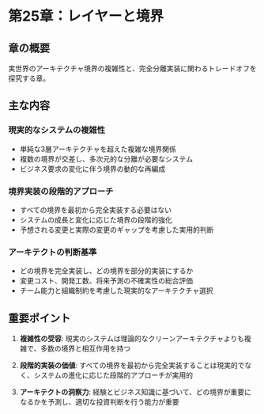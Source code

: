 # 第25章：レイヤーと境界

## 章の概要
実世界のアーキテクチャ境界の複雑性と、完全分離実装に関わるトレードオフを探究する章。

## 主な内容

### 現実的なシステムの複雑性
- 単純な3層アーキテクチャを超えた複雑な境界関係
- 複数の境界が交差し、多次元的な分離が必要なシステム
- ビジネス要求の変化に伴う境界の動的な再編成

### 境界実装の段階的アプローチ
- すべての境界を最初から完全実装する必要はない
- システムの成長と変化に応じた境界の段階的強化
- 予想される変更と実際の変更のギャップを考慮した実用的判断

### アーキテクトの判断基準
- どの境界を完全実装し、どの境界を部分的実装にするか
- 変更コスト、開発工数、将来予測の不確実性の総合評価
- チーム能力と組織制約を考慮した現実的なアーキテクチャ選択

## 重要ポイント

1. **複雑性の受容**: 現実のシステムは理論的なクリーンアーキテクチャよりも複雑で、多数の境界と相互作用を持つ

2. **段階的実装の価値**: すべての境界を最初から完全実装することは現実的でなく、システムの進化に応じた段階的アプローチが実用的

3. **アーキテクトの洞察力**: 経験とビジネス知識に基づいて、どの境界が重要になるかを予測し、適切な投資判断を行う能力が重要